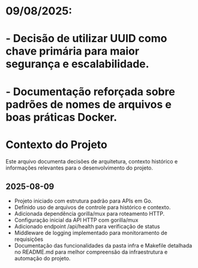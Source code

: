 # 09/08/2025:
# - Decisão de utilizar UUID como chave primária para maior segurança e escalabilidade.
# - Documentação reforçada sobre padrões de nomes de arquivos e boas práticas Docker.
# Contexto do Projeto

Este arquivo documenta decisões de arquitetura, contexto histórico e informações relevantes para o desenvolvimento do projeto.


## 2025-08-09
- Projeto iniciado com estrutura padrão para APIs em Go.
- Definido uso de arquivos de controle para histórico e contexto.
- Adicionada dependência gorilla/mux para roteamento HTTP.
- Configuração inicial da API HTTP com gorilla/mux
- Adicionado endpoint /api/health para verificação de status
- Middleware de logging implementado para monitoramento de requisições
- Documentação das funcionalidades da pasta infra e Makefile detalhada no README.md para melhor compreensão da infraestrutura e automação do projeto.
